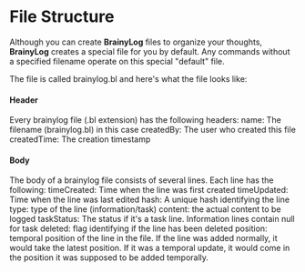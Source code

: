 # File Structure

Although you can create **BrainyLog** files to organize your thoughts, **BrainyLog** creates a special file for you by default. Any commands without a specified filename operate on this special "default" file.

The file is called brainylog.bl and here's what the file looks like:

#### Header
Every brainylog file (.bl extension) has the following headers:
name: The filename (brainylog.bl) in this case
createdBy: The user who created this file
createdTime: The creation timestamp


#### Body
The body of a brainylog file consists of several lines. Each line has the following:
timeCreated: Time when the line was first created
timeUpdated: Time when the line was last edited
hash: A unique hash identifying the line
type: type of the line (information/task)
content: the actual content to be logged
taskStatus: The status if it's a task line. Information lines contain null for task
deleted: flag identifying if the line has been deleted
position: temporal position of the line in the file. If the line was added normally, it would take the latest position. If it was a temporal update, it would come in the position it was supposed to be added temporally.


